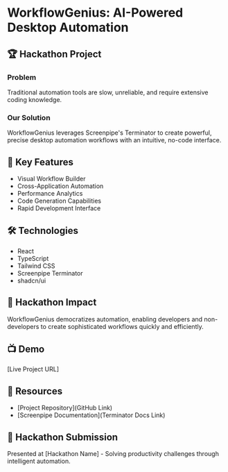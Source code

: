 
# WorkflowGenius: AI-Powered Desktop Automation

## 🏆 Hackathon Project

### Problem
Traditional automation tools are slow, unreliable, and require extensive coding knowledge.

### Our Solution
WorkflowGenius leverages Screenpipe's Terminator to create powerful, precise desktop automation workflows with an intuitive, no-code interface.

## 🚀 Key Features
- Visual Workflow Builder
- Cross-Application Automation
- Performance Analytics
- Code Generation Capabilities
- Rapid Development Interface

## 🛠 Technologies
- React
- TypeScript
- Tailwind CSS
- Screenpipe Terminator
- shadcn/ui

## 🎯 Hackathon Impact
WorkflowGenius democratizes automation, enabling developers and non-developers to create sophisticated workflows quickly and efficiently.

## 📺 Demo
[Live Project URL]

## 🔗 Resources
- [Project Repository](GitHub Link)
- [Screenpipe Documentation](Terminator Docs Link)

## 🏅 Hackathon Submission
Presented at [Hackathon Name] - Solving productivity challenges through intelligent automation.
